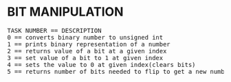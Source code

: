 <h1> BIT MANIPULATION </h1>
<pre>
TASK NUMBER == DESCRIPTION
0 == converts binary number to unsigned int
1 == prints binary representation of a number
2 == returns value of a bit at a given index
3 == set value of a bit to 1 at given index
4 == sets the value to 0 at given index(clears bits)
5 == returns number of bits needed to flip to get a new number fom current